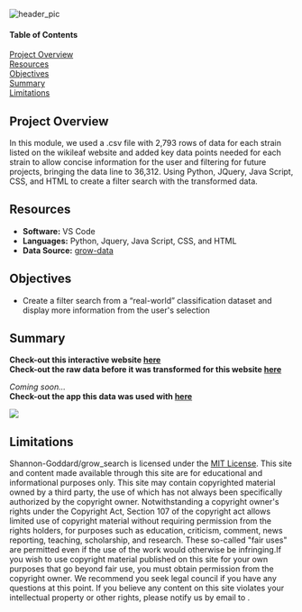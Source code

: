 ![header_pic](/Resources/pics/header_pic.png)
 
#### Table of Contents  

[Project Overview](#project-overview)  
[Resources](#resources)  
[Objectives](#objectives)  
[Summary](#summary)  
[Limitations](#limitations)  
  
## Project Overview  
In this module, we used a .csv file with 2,793 rows of data for each strain listed on the wikileaf website and added key data points needed for each strain to allow concise information for the user and filtering for future projects, bringing the data line to 36,312. Using Python, JQuery, Java Script, CSS, and HTML to create a filter search with the transformed data.

## Resources  
- **Software:** VS Code   
- **Languages:** Python, Jquery, Java Script, CSS, and HTML  
- **Data Source:** [grow-data]()    

## Objectives  
- Create a filter search from a “real-world” classification dataset and display more information from the user's selection   

## Summary
**Check-out this interactive website [here](https://shannon-goddard.github.io/grow_search/)**  
**Check-out the raw data before it was transformed for this website [here]()**

*Coming soon...*  
**Check-out the app this data was used with [here]()**

![](/Resources/pics/gif.gif)  

## Limitations  
Shannon-Goddard/grow_search is licensed under the [MIT License](https://github.com/Shannon-Goddard/grow_search/blob/main/LICENSE). This site and content made available through this site are for educational and informational purposes only. This site may contain copyrighted material owned by a third party, the use of which has not always been specifically authorized by the copyright owner. Notwithstanding a copyright owner's rights under the Copyright Act, Section 107 of the copyright act allows limited use of copyright material without requiring permission from the rights holders, for purposes such as education, criticism, comment, news reporting, teaching, scholarship, and research. These so-called "fair uses" are permitted even if the use of the work would otherwise be infringing.If you wish to use copyright material published on this site for your own purposes that go beyond fair use, you must obtain permission from the copyright owner. We recommend you seek legal council if you have any questions at this point. If you believe any content on this site violates your intellectual property or other rights, please notify us by email to []().
